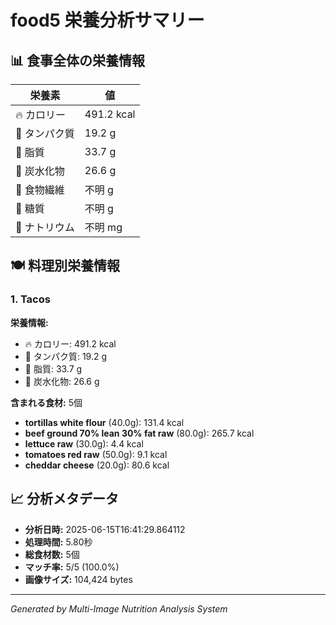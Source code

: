# food5 栄養分析サマリー

## 📊 食事全体の栄養情報

| 栄養素 | 値 |
|--------|-----|
| 🔥 カロリー | 491.2 kcal |
| 🥩 タンパク質 | 19.2 g |
| 🧈 脂質 | 33.7 g |
| 🍞 炭水化物 | 26.6 g |
| 🌾 食物繊維 | 不明 g |
| 🍯 糖質 | 不明 g |
| 🧂 ナトリウム | 不明 mg |

## 🍽️ 料理別栄養情報

### 1. Tacos

**栄養情報:**
- 🔥 カロリー: 491.2 kcal
- 🥩 タンパク質: 19.2 g
- 🧈 脂質: 33.7 g
- 🍞 炭水化物: 26.6 g

**含まれる食材:** 5個

- **tortillas white flour** (40.0g): 131.4 kcal
- **beef ground 70% lean 30% fat raw** (80.0g): 265.7 kcal
- **lettuce raw** (30.0g): 4.4 kcal
- **tomatoes red raw** (50.0g): 9.1 kcal
- **cheddar cheese** (20.0g): 80.6 kcal

## 📈 分析メタデータ

- **分析日時:** 2025-06-15T16:41:29.864112
- **処理時間:** 5.80秒
- **総食材数:** 5個
- **マッチ率:** 5/5 (100.0%)
- **画像サイズ:** 104,424 bytes

---
*Generated by Multi-Image Nutrition Analysis System*
